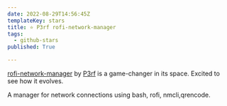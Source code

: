 ```yaml
---
date: 2022-08-29T14:56:45Z
templateKey: stars
title: ⭐ P3rf rofi-network-manager
tags:
  - github-stars
published: True

---
```


[rofi-network-manager](https://github.com/P3rf/rofi-network-manager) by [P3rf](https://github.com/P3rf) is a game-changer in its space. Excited to see how it evolves.

A manager for network connections using bash, rofi, nmcli,qrencode.
